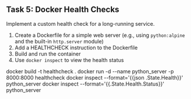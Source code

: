 ## Task 5: Docker Health Checks

Implement a custom health check for a long-running service.

1. Create a Dockerfile for a simple web server (e.g., using `python:alpine` and the built-in `http.server` module)
2. Add a HEALTHCHECK instruction to the Dockerfile
3. Build and run the container
4. Use `docker inspect` to view the health status

docker build -t healthcheck .
docker run -d --name python_server -p 8000:8000 healthcheck
docker inspect --format='{{json .State.Health}}' python_server
docker inspect --format='{{.State.Health.Status}}' python_server
